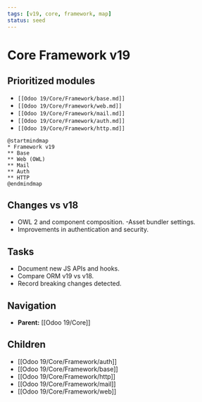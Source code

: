 ```yaml
---
tags: [v19, core, framework, map]
status: seed
---
```

# Core Framework v19

## Prioritized modules
- `[[Odoo 19/Core/Framework/base.md]]`
- `[[Odoo 19/Core/Framework/web.md]]`
- `[[Odoo 19/Core/Framework/mail.md]]`
- `[[Odoo 19/Core/Framework/auth.md]]`
- `[[Odoo 19/Core/Framework/http.md]]`

```plantuml
@startmindmap
* Framework v19
** Base
** Web (OWL)
** Mail
** Auth
** HTTP
@endmindmap
```

## Changes vs v18
- OWL 2 and component composition.
-Asset bundler settings.
- Improvements in authentication and security.

## Tasks
- Document new JS APIs and hooks.
- Compare ORM v19 vs v18.
- Record breaking changes detected.






## Navigation
- **Parent:** [[Odoo 19/Core]]


## Children
- [[Odoo 19/Core/Framework/auth]]
- [[Odoo 19/Core/Framework/base]]
- [[Odoo 19/Core/Framework/http]]
- [[Odoo 19/Core/Framework/mail]]
- [[Odoo 19/Core/Framework/web]]